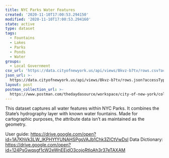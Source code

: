 ```yaml
---
title: NYC Parks Water Features
created: '2020-11-10T17:00:53.294150'
modified: '2020-11-10T17:00:53.294160'
state: active
type: dataset
tags:
  - Fountains
  - Lakes
  - Parks
  - Ponds
  - Water
groups:
  - Local Government
csv_url: 'https://data.cityofnewyork.us/api/views/8kvz-b7tv/rows.csv?accessType=DOWNLOAD'
json_url: >-
  https://data.cityofnewyork.us/api/views/8kvz-b7tv/rows.json?accessType=DOWNLOAD
layout: post
postman_collection_url: >-
  https://www.postman.com/thedaydasource/workspace/city-of-new-york/collection/15909983-34e899e3-8ec6-485e-87c8-c9b3c433dc70
---
```

This dataset captures all water features within NYC Parks. It combines the State’s hydrography layer with known water fountains. Made for cartographic purposes, the attribute data isn’t as maintained as the geometry.

User guide:  https://drive.google.com/open?id=1A7KhVk3LW_IKPHYfYUNAHSPgsVAJb1Chk3ZICtVwDsI
Data Dictionary: https://drive.google.com/open?id=124PsGwqsgf1cW2eWnEEjdO3cojoRtloAh3r37eTAXAM
